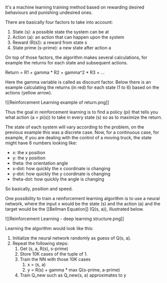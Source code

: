 It's a machine learning training method based on rewarding desired behaviours and punishing undesired ones.

There are basically four factors to take into account:

1. State (s): a possible state the system can be at
2. Action (a): an action that can happen upon the system
3. Reward (R(s)): a reward from state s
4. State prime (s-prime): a new state after action a

On top of those factors, the algorithm makes several calculations, for example the returns for each state and subsequent actions.

Return = R1 + gamma * R2 + gamma^2 * R3 + ...

Here the gamma variable is called as discount factor. Below there is an example calculating the returns (in red) for each state (1 to 6) based on the actions (yellow arrow).

![[Reinforcement Learning example of return.png]]

Thus the goal in reinforcement learning is to find a policy (pi) that tells you what action (a = pi(s)) to take in every state (s) so as to maximize the return.

The state of each system will vary according to the problem, on the previous example this was a discrete case. Now, for a continuous case, for example, if you are dealing with the control of a moving truck, the state might have 6 numbers looking like:

- x: the x position
- y: the y position
- theta: the orientation angle
- x-dot: how quickly the x coordinate is changing
- y-dot: how quickly the y coordinate is changing
- theta-dot: how quickly the angle is changing

So basically, position and speed.

One possibility to train a reinforcement learning algorithm is to use a neural network, where the input x would be the state (s) and the action (a) and the target would be the [[Bellman Equation]] (Q(s, a)), illustrated below.

![[Reinforcement Learning - deep learning structure.png]]

Learning the algorithm would look like this:

1. Initialize the neural network randomly as guess of Q(s, a).
2. Repeat the following steps:
	1. Get (s, a, R(s), s-prime)
	2. Store 10K cases of the tuple of 1.
	3. Train the NN with those 10K cases
		1. x = (s, a)
		2. y = R(s) + gamma * max Q(s-prime, a-prime)
	4. Train Q_new such as Q_new(s, a) approximates to y